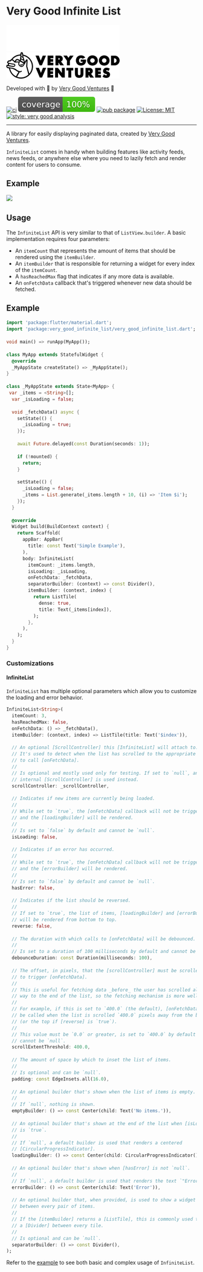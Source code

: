 # Very Good Infinite List

[![Very Good Ventures][logo_white]][very_good_ventures_link_dark]
[![Very Good Ventures][logo_black]][very_good_ventures_link_light]

Developed with 💙 by [Very Good Ventures][very_good_ventures_link] 🦄

[![ci][ci_badge]][ci_link]
[![coverage][coverage_badge]][ci_link]
[![pub package][pub_badge]][pub_link]
[![License: MIT][license_badge]][license_link]
[![style: very good analysis][very_good_analysis_badge]][very_good_analysis_badge_link]

---

A library for easily displaying paginated data, created by [Very Good Ventures][very_good_ventures_link].

`InfiniteList` comes in handy when building features like activity feeds, news feeds, or anywhere else where you need to lazily fetch and render content for users to consume.

## Example

<a href="https://github.com/VeryGoodOpenSource/very_good_infinite_list/blob/main/example/lib/main.dart"><img src="https://raw.githubusercontent.com/VeryGoodOpenSource/very_good_infinite_list/main/art/infinite_list.gif" height="400"/></a>

## Usage

The `InfiniteList` API is very similar to that of `ListView.builder`. A basic implementation requires four parameters:

- An `itemCount` that represents the amount of items that should be rendered using the `itemBuilder`.
- An `itemBuilder` that is responsible for returning a widget for every index of the `itemCount`.
- A `hasReachedMax` flag that indicates if any more data is available.
- An `onFetchData` callback that's triggered whenever new data should be fetched.

## Example

```dart
import 'package:flutter/material.dart';
import 'package:very_good_infinite_list/very_good_infinite_list.dart';

void main() => runApp(MyApp());

class MyApp extends StatefulWidget {
  @override
  _MyAppState createState() => _MyAppState();
}

class _MyAppState extends State<MyApp> {
 var _items = <String>[];
  var _isLoading = false;

  void _fetchData() async {
    setState(() {
      _isLoading = true;
    });

    await Future.delayed(const Duration(seconds: 1));

    if (!mounted) {
      return;
    }

    setState(() {
      _isLoading = false;
      _items = List.generate(_items.length + 10, (i) => 'Item $i');
    });
  }

  @override
  Widget build(BuildContext context) {
    return Scaffold(
      appBar: AppBar(
        title: const Text('Simple Example'),
      ),
      body: InfiniteList(
        itemCount: _items.length,
        isLoading: _isLoading,
        onFetchData: _fetchData,
        separatorBuilder: (context) => const Divider(),
        itemBuilder: (context, index) {
          return ListTile(
            dense: true,
            title: Text(_items[index]),
          );
        },
      ),
    );
  }
}
```

### Customizations

#### InfiniteList

`InfiniteList` has multiple optional parameters which allow you to customize the loading and error behavior.

```dart
InfiniteList<String>(
  itemCount: 3,
  hasReachedMax: false,
  onFetchData: () => _fetchData(),
  itemBuilder: (context, index) => ListTile(title: Text('$index')),

  // An optional [ScrollController] this [InfiniteList] will attach to.
  // It's used to detect when the list has scrolled to the appropriate position
  // to call [onFetchData].
  //
  // Is optional and mostly used only for testing. If set to `null`, an
  // internal [ScrollController] is used instead.
  scrollController: _scrollController,

  // Indicates if new items are currently being loaded.
  //
  // While set to `true`, the [onFetchData] callback will not be triggered
  // and the [loadingBuilder] will be rendered.
  //
  // Is set to `false` by default and cannot be `null`.
  isLoading: false,

  // Indicates if an error has occurred.
  //
  // While set to `true`, the [onFetchData] callback will not be triggered
  // and the [errorBuilder] will be rendered.
  //
  // Is set to `false` by default and cannot be `null`.
  hasError: false,

  // Indicates if the list should be reversed.
  //
  // If set to `true`, the list of items, [loadingBuilder] and [errorBuilder]
  // will be rendered from bottom to top.
  reverse: false,

  // The duration with which calls to [onFetchData] will be debounced.
  //
  // Is set to a duration of 100 milliseconds by default and cannot be `null`.
  debounceDuration: const Duration(milliseconds: 100),

  // The offset, in pixels, that the [scrollController] must be scrolled over
  // to trigger [onFetchData].
  //
  // This is useful for fetching data _before_ the user has scrolled all the
  // way to the end of the list, so the fetching mechanism is more well hidden.
  //
  // For example, if this is set to `400.0` (the default), [onFetchData] will
  // be called when the list is scrolled `400.0` pixels away from the bottom
  // (or the top if [reverse] is `true`).
  //
  // This value must be `0.0` or greater, is set to `400.0` by default and
  // cannot be `null`.
  scrollExtentThreshold: 400.0,

  // The amount of space by which to inset the list of items.
  //
  // Is optional and can be `null`.
  padding: const EdgeInsets.all(16.0),

  // An optional builder that's shown when the list of items is empty.
  //
  // If `null`, nothing is shown.
  emptyBuilder: () => const Center(child: Text('No items.')),

  // An optional builder that's shown at the end of the list when [isLoading]
  // is `true`.
  //
  // If `null`, a default builder is used that renders a centered
  // [CircularProgressIndicator].
  loadingBuilder: () => const Center(child: CircularProgressIndicator()),

  // An optional builder that's shown when [hasError] is not `null`.
  //
  // If `null`, a default builder is used that renders the text `"Error"`.
  errorBuilder: () => const Center(child: Text('Error')),

  // An optional builder that, when provided, is used to show a widget in
  // between every pair of items.
  //
  // If the [itemBuilder] returns a [ListTile], this is commonly used to render
  // a [Divider] between every tile.
  //
  // Is optional and can be `null`.
  separatorBuilder: () => const Divider(),
);
```

Refer to the [example](https://github.com/VeryGoodOpenSource/very_good_infinite_list/blob/main/example/lib/main.dart) to see both basic and complex usage of `InfiniteList`.

[ci_badge]: https://github.com/VeryGoodOpenSource/very_good_infinite_list/workflows/ci/badge.svg
[ci_link]: https://github.com/VeryGoodOpenSource/very_good_infinite_list/actions
[coverage_badge]: https://raw.githubusercontent.com/VeryGoodOpenSource/very_good_infinite_list/main/coverage_badge.svg
[license_badge]: https://img.shields.io/badge/license-MIT-blue.svg
[license_link]: https://opensource.org/licenses/MIT
[logo_black]: https://raw.githubusercontent.com/VGVentures/very_good_brand/main/styles/README/vgv_logo_black.png#gh-light-mode-only
[logo_white]: https://raw.githubusercontent.com/VGVentures/very_good_brand/main/styles/README/vgv_logo_white.png#gh-dark-mode-only
[pub_badge]: https://img.shields.io/pub/v/very_good_infinite_list.svg
[pub_link]: https://pub.dartlang.org/packages/very_good_infinite_list
[very_good_analysis_badge]: https://img.shields.io/badge/style-very_good_analysis-B22C89.svg
[very_good_analysis_badge_link]: https://pub.dev/packages/very_good_analysis
[very_good_ventures_link]: https://verygood.ventures
[very_good_ventures_link_dark]: https://verygood.ventures#gh-dark-mode-only
[very_good_ventures_link_light]: https://verygood.ventures#gh-light-mode-only
